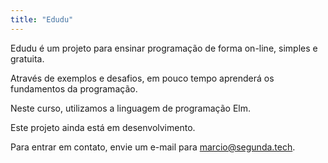 ```yaml
---
title: "Edudu"
---
```


Edudu é um projeto para ensinar programação de forma on-line, simples e gratuita.

Através de exemplos e desafios, em pouco tempo aprenderá os fundamentos da programação.

Neste curso, utilizamos a linguagem de programação Elm.

Este projeto ainda está em desenvolvimento.

Para entrar em contato, envie um e-mail para [marcio@segunda.tech](mailto:marcio@segunda.tech).
